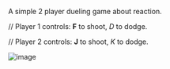 A simple 2 player dueling game about reaction.

// Player 1 controls:
__F__ to shoot, _D_ to dodge.


// Player 2 controls:
__J__ to shoot, _K_ to dodge.

![image](https://github.com/user-attachments/assets/43490ea9-ec8e-4770-bb7c-ab5b02b0a64d)
